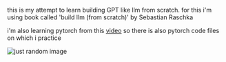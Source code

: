this is my attempt to learn building GPT like llm from scratch.
for this i'm using book called 'build llm (from scratch)' by Sebastian Raschka

i'm also learning pytorch from this [video](https://youtu.be/Z_ikDlimN6A?si=pf-V7IYtV1lc_3Hc) so there is also pytorch code files on which i practice 

![just random image](https://i.pinimg.com/736x/86/6c/24/866c2407ff76c5e6398392fcb7fbda47.jpg)